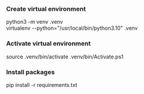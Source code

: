 
### Create virtual environment
python3 -m venv .venv    
virtualenv --python="/usr/local/bin/python3.10" .venv

### Activate virtual environment
source .venv/bin/activate
.venv/bin/Activate.ps1   

### Install packages
pip install -r requirements.txt